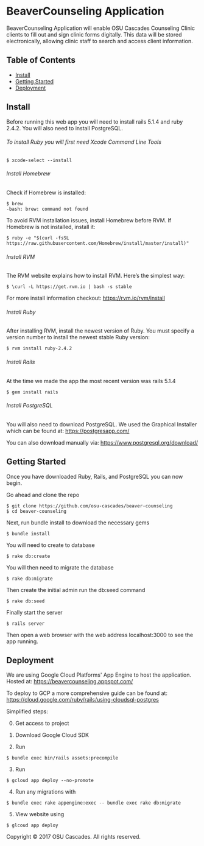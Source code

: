 # BeaverCounseling Application

BeaverCounseling Application will enable OSU Cascades Counseling Clinic clients to fill out and sign clinic forms digitally. This data will be stored electronically, allowing clinic staff to search and access client information.

## Table of Contents

- [Install](#install)
- [Getting Started](#getting-started)
- [Deployment](#deployment)

## Install

Before running this web app you will need to install rails 5.1.4 and ruby 2.4.2.
You will also need to install PostgreSQL.

###### To install Ruby you will first need Xcode Command Line Tools
```
$ xcode-select --install
```

###### Install Homebrew
Check if Homebrew is installed:
```
$ brew
-bash: brew: command not found
```

To avoid RVM installation issues, install Homebrew before RVM. If Homebrew is not installed, install it:
```
$ ruby -e "$(curl -fsSL https://raw.githubusercontent.com/Homebrew/install/master/install)"
```

###### Install RVM
The RVM website explains how to install RVM. Here’s the simplest way:
```
$ \curl -L https://get.rvm.io | bash -s stable
```
For more install information checkout: https://rvm.io/rvm/install

###### Install Ruby
After installing RVM, install the newest version of Ruby.
You must specify a version number to install the newest stable Ruby version:
```
$ rvm install ruby-2.4.2
```

###### Install Rails
At the time we made the app the most recent version was rails 5.1.4
```
$ gem install rails
```

###### Install PostgreSQL
You will also need to download PostgreSQL. We used the Graphical Installer which can be found at:
https://postgresapp.com/

You can also download manually via:
https://www.postgresql.org/download/


## Getting Started

Once you have downloaded Ruby, Rails, and PostgreSQL you can now begin.

Go ahead and clone the repo
```
$ git clone https://github.com/osu-cascades/beaver-counseling
$ cd beaver-counseling
```

Next, run bundle install to download the necessary gems
```
$ bundle install
```

You will need to create to database
```
$ rake db:create
```

You will then need to migrate the database
```
$ rake db:migrate
```

Then create the initial admin run the db:seed command
```
$ rake db:seed
```

Finally start the server
```
$ rails server
```

Then open a web browser with the web address localhost:3000 to see the app running.

## Deployment

We are using Google Cloud Platforms' App Engine to host the application.
Hosted at: https://beavercounseling.appspot.com/

To deploy to GCP a more comprehensive guide can be found at:
https://cloud.google.com/ruby/rails/using-cloudsql-postgres

Simplified steps:

0. Get access to project

1. Download Google Cloud SDK

2. Run 
```
$ bundle exec bin/rails assets:precompile
```

3. Run 
```
$ gcloud app deploy --no-promote
```

4. Run any migrations with 
```
$ bundle exec rake appengine:exec -- bundle exec rake db:migrate
```

5. View website using 
```
$ glcoud app deploy 
```

Copyright © 2017 OSU Cascades. All rights reserved.